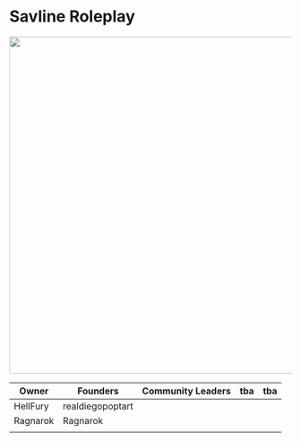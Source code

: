 # Savline Roleplay

<p align="center">
<img width="600" src="https://github.com/savline/presskit/blob/main/rp-banner.png?raw=true">
</p>

<div align="center">
<table>
<thead>
  <tr>
    <th>Owner</th>
    <th>Founders</th>
    <th>Community Leaders</th>
    <th>tba</th>
    <th>tba</th>
  </tr>
</thead>
<tbody>
  <tr>
    <td>HellFury</td>
    <td>realdiegopoptart</td>
    <td></td>
    <td></td>
    <td></td>
  </tr>
  <tr>
    <td>Ragnarok</td>
    <td>Ragnarok</td>
    <td></td>
    <td></td>
    <td></td>
  </tr>
  <tr>
    <td></td>
    <td></td>
    <td></td>
    <td></td>
    <td></td>
  </tr>
</tbody>
</table>
  </div>

